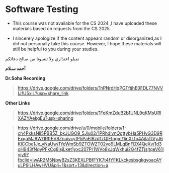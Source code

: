 # Software Testing

- This course was not available for the CS 2024 ,I have uploaded these materials based on requests from the CS 2025.  

- I sincerely apologize if the content appears random or disorganized,as I did not personally take this course.  However, I hope these materials will still be helpful to you during your studies.  

تقبلو اعتذاري ولا تنسونا من صالح دعائكم

**أحمد سـلام**


**Dr.Soha Recording**
> https://drive.google.com/drive/folders/1hPNrdHqPGTftjhE0FDL77NVVIJfU5xiL?usp=share_link

**Other Links**
> https://drive.google.com/drive/folders/1FqKmZduB2b1UNL9qKMsURlXAZYAekgEu?usp=sharing

> https://drive.google.com/drive/u/0/mobile/folders/1-ch4PxksNli5PBB5Z_bkJUGO9_5Jiu02/1PRhdlvnQgttybHa5PHvG3D9RExqqMJ8W/1RftEV8ZnuivcytP5PaEIBzd1zQIEtngm/1inXLfo4AjIaTlVyJ6KlCCbe1Jx_yNaUw/1YeWmSb9ZTOWZT02vo9LMLqBnFDX4QeXv/1d3oH943fNqyPFkCg8isjLket1yxc207P/1WVo8xJqWxhui2G4fZTjsjtqeV61iyiy9?fbclid=IwAR2M5NpwB2sZ3KEXLPBfFYK7t4fYFKLkckesbsgkgyoacAYuLP9lLHAwHVU&pli=1&sort=13&direction=a

